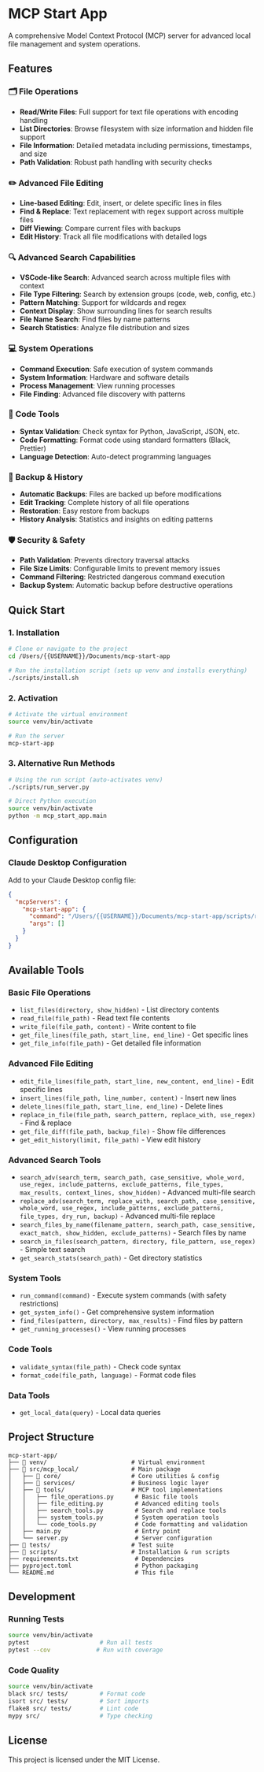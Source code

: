# MCP Start App

A comprehensive Model Context Protocol (MCP) server for advanced local file management and system operations.

## Features

### 🗂️ File Operations
- **Read/Write Files**: Full support for text file operations with encoding handling
- **List Directories**: Browse filesystem with size information and hidden file support
- **File Information**: Detailed metadata including permissions, timestamps, and size
- **Path Validation**: Robust path handling with security checks

### ✏️ Advanced File Editing
- **Line-based Editing**: Edit, insert, or delete specific lines in files
- **Find & Replace**: Text replacement with regex support across multiple files
- **Diff Viewing**: Compare current files with backups
- **Edit History**: Track all file modifications with detailed logs

### 🔍 Advanced Search Capabilities
- **VSCode-like Search**: Advanced search across multiple files with context
- **File Type Filtering**: Search by extension groups (code, web, config, etc.)
- **Pattern Matching**: Support for wildcards and regex
- **Context Display**: Show surrounding lines for search results
- **File Name Search**: Find files by name patterns
- **Search Statistics**: Analyze file distribution and sizes

### 💻 System Operations
- **Command Execution**: Safe execution of system commands
- **System Information**: Hardware and software details
- **Process Management**: View running processes
- **File Finding**: Advanced file discovery with patterns

### 🔧 Code Tools
- **Syntax Validation**: Check syntax for Python, JavaScript, JSON, etc.
- **Code Formatting**: Format code using standard formatters (Black, Prettier)
- **Language Detection**: Auto-detect programming languages

### 🔄 Backup & History
- **Automatic Backups**: Files are backed up before modifications
- **Edit Tracking**: Complete history of all file operations
- **Restoration**: Easy restore from backups
- **History Analysis**: Statistics and insights on editing patterns

### 🛡️ Security & Safety
- **Path Validation**: Prevents directory traversal attacks
- **File Size Limits**: Configurable limits to prevent memory issues
- **Command Filtering**: Restricted dangerous command execution
- **Backup System**: Automatic backup before destructive operations

## Quick Start

### 1. Installation

```bash
# Clone or navigate to the project
cd /Users/{{USERNAME}}/Documents/mcp-start-app

# Run the installation script (sets up venv and installs everything)
./scripts/install.sh
```

### 2. Activation

```bash
# Activate the virtual environment
source venv/bin/activate

# Run the server
mcp-start-app
```

### 3. Alternative Run Methods

```bash
# Using the run script (auto-activates venv)
./scripts/run_server.py

# Direct Python execution
source venv/bin/activate
python -m mcp_start_app.main
```

## Configuration

### Claude Desktop Configuration

Add to your Claude Desktop config file:

```json
{
  "mcpServers": {
    "mcp-start-app": {
      "command": "/Users/{{USERNAME}}/Documents/mcp-start-app/scripts/run_server.py",
      "args": []
    }
  }
}
```

## Available Tools

### Basic File Operations
- `list_files(directory, show_hidden)` - List directory contents
- `read_file(file_path)` - Read text file contents  
- `write_file(file_path, content)` - Write content to file
- `get_file_lines(file_path, start_line, end_line)` - Get specific lines
- `get_file_info(file_path)` - Get detailed file information

### Advanced File Editing
- `edit_file_lines(file_path, start_line, new_content, end_line)` - Edit specific lines
- `insert_lines(file_path, line_number, content)` - Insert new lines
- `delete_lines(file_path, start_line, end_line)` - Delete lines
- `replace_in_file(file_path, search_pattern, replace_with, use_regex)` - Find & replace
- `get_file_diff(file_path, backup_file)` - Show file differences
- `get_edit_history(limit, file_path)` - View edit history

### Advanced Search Tools
- `search_adv(search_term, search_path, case_sensitive, whole_word, use_regex, include_patterns, exclude_patterns, file_types, max_results, context_lines, show_hidden)` - Advanced multi-file search
- `replace_adv(search_term, replace_with, search_path, case_sensitive, whole_word, use_regex, include_patterns, exclude_patterns, file_types, dry_run, backup)` - Advanced multi-file replace
- `search_files_by_name(filename_pattern, search_path, case_sensitive, exact_match, show_hidden, exclude_patterns)` - Search files by name
- `search_in_files(search_pattern, directory, file_pattern, use_regex)` - Simple text search
- `get_search_stats(search_path)` - Get directory statistics

### System Tools
- `run_command(command)` - Execute system commands (with safety restrictions)
- `get_system_info()` - Get comprehensive system information
- `find_files(pattern, directory, max_results)` - Find files by pattern
- `get_running_processes()` - View running processes

### Code Tools
- `validate_syntax(file_path)` - Check code syntax
- `format_code(file_path, language)` - Format code files

### Data Tools
- `get_local_data(query)` - Local data queries

## Project Structure

```
mcp-start-app/
├── 📁 venv/                        # Virtual environment
├── 📁 src/mcp_local/               # Main package
│   ├── 📁 core/                    # Core utilities & config
│   ├── 📁 services/                # Business logic layer
│   ├── 📁 tools/                   # MCP tool implementations
│   │   ├── file_operations.py      # Basic file tools
│   │   ├── file_editing.py         # Advanced editing tools
│   │   ├── search_tools.py         # Search and replace tools
│   │   ├── system_tools.py         # System operation tools
│   │   └── code_tools.py           # Code formatting and validation
│   ├── main.py                     # Entry point
│   └── server.py                   # Server configuration
├── 📁 tests/                       # Test suite
├── 📁 scripts/                     # Installation & run scripts
├── requirements.txt                # Dependencies
├── pyproject.toml                  # Python packaging
└── README.md                       # This file
```

## Development

### Running Tests

```bash
source venv/bin/activate
pytest                    # Run all tests
pytest --cov             # Run with coverage
```

### Code Quality

```bash
source venv/bin/activate
black src/ tests/         # Format code
isort src/ tests/         # Sort imports  
flake8 src/ tests/        # Lint code
mypy src/                 # Type checking
```

## License

This project is licensed under the MIT License.
